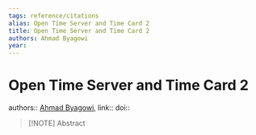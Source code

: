 ```yaml
---
tags: reference/citations
alias: Open Time Server and Time Card 2
title: Open Time Server and Time Card 2
authors: Ahmad Byagowi
year: 
---
```

# Open Time Server and Time Card 2
authors:: [Ahmad Byagowi](Ahmad%20Byagowi.md), 
link:: 
doi:: 
> [!NOTE] Abstract
> 
